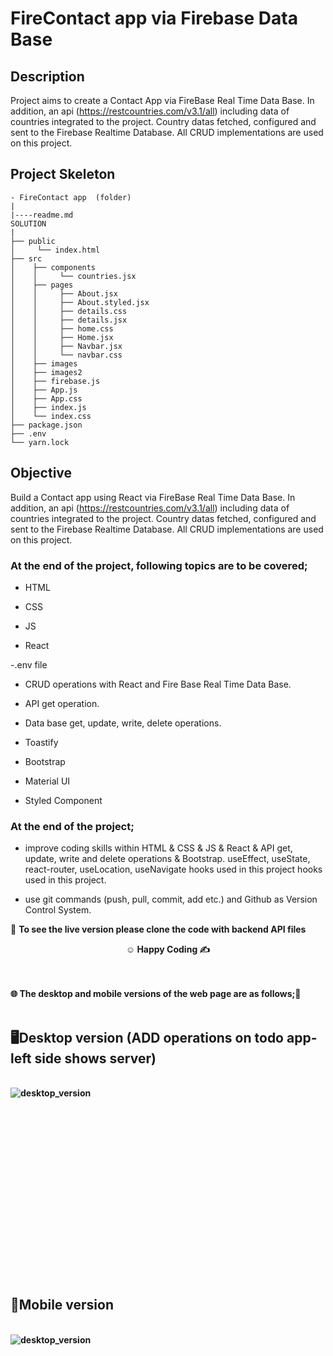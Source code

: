 # FireContact app via Firebase Data Base

## Description

Project aims to create a Contact App via FireBase Real Time Data Base. In addition, an api (https://restcountries.com/v3.1/all) including data of countries integrated to the project. Country datas fetched, configured and sent to the Firebase Realtime Database. All CRUD implementations are used on this project.

## Project Skeleton

```
- FireContact app  (folder)
|
|----readme.md         
SOLUTION
|
├── public
│     └── index.html
├── src
│    ├── components
│    │     └── countries.jsx
│    ├── pages
│    │     ├── About.jsx
│    │     ├── About.styled.jsx
│    │     ├── details.css
│    │     ├── details.jsx
│    │     ├── home.css
│    │     ├── Home.jsx
│    │     ├── Navbar.jsx
│    │     └── navbar.css
│    ├── images
│    ├── images2
│    ├── firebase.js
│    ├── App.js
│    ├── App.css
│    ├── index.js
│    └── index.css
├── package.json
├── .env
└── yarn.lock
```

## Objective

Build a Contact app using React via FireBase Real Time Data Base. In addition, an api (https://restcountries.com/v3.1/all) including data of countries integrated to the project. Country datas fetched, configured and sent to the Firebase Realtime Database. All CRUD implementations are used on this project.

### At the end of the project, following topics are to be covered;

- HTML

- CSS

- JS

- React

-.env file

- CRUD operations with React and Fire Base Real Time Data Base.

- API get operation.

- Data base get, update, write, delete operations.

- Toastify

- Bootstrap

- Material UI

- Styled Component

### At the end of the project;

- improve coding skills within HTML & CSS & JS & React & API get, update, write and delete operations & Bootstrap. useEffect, useState, react-router, useLocation, useNavigate hooks used in this project  hooks used in this project.

- use git commands (push, pull, commit, add etc.) and Github as Version Control System.

🔗 <b>To see the live version please clone the code with backend API files<b>


**<p align="center">&#9786; Happy Coding &#9997;</p>**

<br><br>
🌐 The desktop and mobile versions of the web page are as follows;🧭
<br><br>

## 🖥️Desktop version (ADD operations on todo app-left side shows server)
<br>
<img src="./images/addTodo.gif" align="left" alt="desktop_version">
<br>
<br>
<br>
<br>
<br>
<br>
<br>
<br>
<br>
<br><br><br><br><br><br><br><br><br>


## 📱Mobile version
<br>
<img src="./images/mobile.gif" align="left" alt="desktop_version">
<br>
<br>
<br>
<br>
<br>
<br>
<br>
<br>
<br>
<br><br><br><br><br><br><br><br><br>




